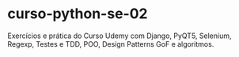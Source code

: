 # curso-python-se-02
Exercícios e prática do Curso Udemy com Django, PyQT5, Selenium, Regexp, Testes e TDD, POO, Design Patterns GoF  e algoritmos.
